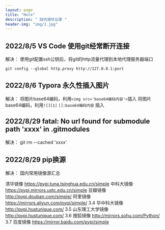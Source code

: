 ```yaml
---
layout: page
title: "Hole"
description: " 踩坑填坑记录 " 
header-img: "img/1.jpg"
---
```


## 2022/8/5 VS Code 使用git经常断开连接

解决：
使用git配置ssh公钥后，将git的http流量代理到本地代理服务器端口

```shell
git config --global http.proxy http://127.0.0.1:port
```

## 2022/8/6 Typora 永久性插入图片

解决：
将图片base64编码，利用`<img src='base64编码内容'>`插入
将图片base64编码，利用`![][1]` `[]:base64编码内容` 插入

## 2022/8/29 fatal: No url found for submodule path 'xxxx' in .gitmodules

解决：
git rm --cached 'xxxx'

## 2022/8/29 pip换源

解决：
国内常用镜像源汇总

清华镜像
https://pypi.tuna.tsinghua.edu.cn/simple
中科大镜像
https://pypi.mirrors.ustc.edu.cn/simple
豆瓣镜像
http://pypi.douban.com/simple/
阿里镜像
https://mirrors.aliyun.com/pypi/simple/
3.4 华中科大镜像
http://pypi.hustunique.com/
3.5 山东理工大学镜像
http://pypi.hustunique.com/
3.6 搜狐镜像
http://mirrors.sohu.com/Python/
3.7 百度镜像
https://mirror.baidu.com/pypi/simple
